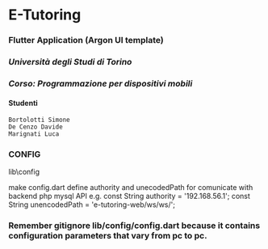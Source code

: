 # E-Tutoring 
### Flutter Application (Argon UI template)

### *Università degli Studi di Torino*

### *Corso: Programmazione per dispositivi mobili*

#### Studenti
    Bortolotti Simone
    De Cenzo Davide
    Marignati Luca

### CONFIG

lib\config

make config.dart
define authority and unecodedPath for comunicate with backend php mysql API
e.g. 
    const String authority = '192.168.56.1';
    const String unencodedPath = 'e-tutoring-web/ws/ws/';

### Remember gitignore lib/config/config.dart because it contains configuration parameters that vary from pc to pc.